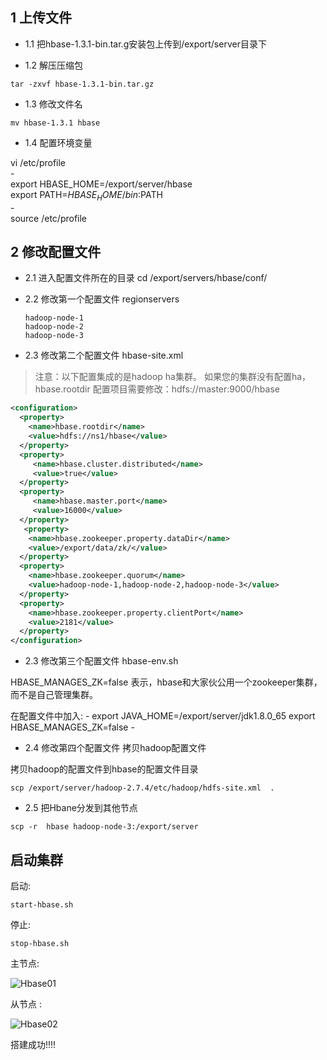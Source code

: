 ## 1 上传文件

* 1.1 把hbase-1.3.1-bin.tar.g安装包上传到/export/server目录下

* 1.2 解压压缩包

`tar -zxvf hbase-1.3.1-bin.tar.gz`

* 1.3 修改文件名

`mv hbase-1.3.1 hbase`

* 1.4 配置环境变量

vi /etc/profile<br>
\- <br>
export HBASE_HOME=/export/server/hbase <br>
export PATH=${HBASE_HOME}/bin:$PATH <br>
\- <br>
source /etc/profile

## 2 修改配置文件

* 2.1 进入配置文件所在的目录
cd /export/servers/hbase/conf/

* 2.2  修改第一个配置文件  regionservers 

      hadoop-node-1
      hadoop-node-2
      hadoop-node-3
* 2.3  修改第二个配置文件 hbase-site.xml 

> 注意：以下配置集成的是hadoop ha集群。
如果您的集群没有配置ha，hbase.rootdir 配置项目需要修改：hdfs://master:9000/hbase

``` xml
<configuration>
  <property>
    <name>hbase.rootdir</name>
    <value>hdfs://ns1/hbase</value>
  </property>
  <property>
     <name>hbase.cluster.distributed</name>
     <value>true</value>
  </property>
  <property>
     <name>hbase.master.port</name>
     <value>16000</value>
  </property>
   <property>
    <name>hbase.zookeeper.property.dataDir</name>
    <value>/export/data/zk/</value>
  </property>
  <property>
    <name>hbase.zookeeper.quorum</name>
    <value>hadoop-node-1,hadoop-node-2,hadoop-node-3</value>
  </property>
  <property>
    <name>hbase.zookeeper.property.clientPort</name>
    <value>2181</value>
  </property>
</configuration>
```
* 2.3   修改第三个配置文件 hbase-env.sh

HBASE_MANAGES_ZK=false 表示，hbase和大家伙公用一个zookeeper集群，而不是自己管理集群。

在配置文件中加入:
\-
export JAVA_HOME=/export/server/jdk1.8.0_65
export HBASE_MANAGES_ZK=false
\-

* 2.4 修改第四个配置文件 拷贝hadoop配置文件

拷贝hadoop的配置文件到hbase的配置文件目录

`scp /export/server/hadoop-2.7.4/etc/hadoop/hdfs-site.xml  .`

* 2.5 把Hbane分发到其他节点

 `scp -r  hbase hadoop-node-3:/export/server`
 
 ## 启动集群
 
 启动:
 
 `start-hbase.sh`
 
 停止:
 
  `stop-hbase.sh`
 
 主节点:
 
 ![Hbase01](https://github.com/bigDataHell/Kangaroo-/tree/master/images/Hbase01.png)
 
 从节点 : 
 
  ![Hbase02](https://github.com/bigDataHell/Kangaroo-/tree/master/images/Hbase02.png)
  
  搭建成功!!!!
 
 
 



